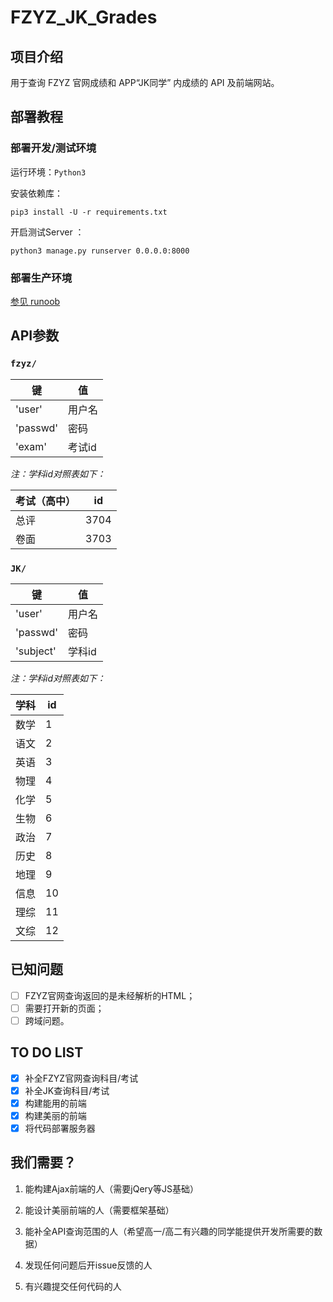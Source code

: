 # FZYZ_JK_Grades

## 项目介绍

用于查询 FZYZ 官网成绩和 APP“JK同学” 内成绩的 API 及前端网站。

## 部署教程

### 部署开发/测试环境

运行环境：`Python3`

安装依赖库：

```shell
pip3 install -U -r requirements.txt
```

开启测试Server ：
```shell
python3 manage.py runserver 0.0.0.0:8000
```

### 部署生产环境

[参见 runoob](https://www.runoob.com/django/django-nginx-uwsgi.html)

## API参数

### `fzyz/`
|键       |值     |
|-        |-      |
|'user'   |用户名 |
|'passwd' |密码   |
|'exam'   |考试id |

*注：学科id对照表如下：*


|考试（高中） |id|
|-            |- |
|总评         |3704|
|卷面         |3703|

### `JK/`

|键         |值     |
|-          |-      |
|'user'     |用户名 |
|'passwd'   |密码   |
|'subject'  |学科id |

*注：学科id对照表如下：*

|学科|id|
|-   |- |
|数学|1 |
|语文|2 |
|英语|3 |
|物理|4 |
|化学|5 |
|生物|6 |
|政治|7 |
|历史|8 |
|地理|9 |
|信息|10|
|理综|11|
|文综|12|

## 已知问题

- [ ] FZYZ官网查询返回的是未经解析的HTML；
- [ ] 需要打开新的页面；
- [ ] 跨域问题。

## TO DO LIST

- [x] 补全FZYZ官网查询科目/考试
- [x] 补全JK查询科目/考试
- [x] 构建能用的前端
- [x] 构建美丽的前端
- [x] 将代码部署服务器

## 我们需要？

1.  能构建Ajax前端的人（需要jQery等JS基础）

2.  能设计美丽前端的人（需要框架基础）

3.  能补全API查询范围的人（希望高一/高二有兴趣的同学能提供开发所需要的数据）

4.  发现任何问题后开issue反馈的人

5.  有兴趣提交任何代码的人